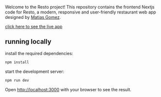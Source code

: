 Welcome to the Resto project! This repository contains the frontend Nextjs code for Resto, a modern, responsive and user-friendly restaurant web app designed by [Matias Gomez](https://www.figma.com/@gomezmatias126).


[click here to see the live app](https://resto-restaurant-frontend.vercel.app/)
## running locally

install the required dependencies:

```bash
npm install
```

start the development server:

```bash
npm run dev
```

Open [http://localhost:3000](http://localhost:3000) with your browser to see the result.
